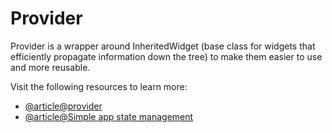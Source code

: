 # Provider

Provider is a wrapper around InheritedWidget (base class for widgets that efficiently propagate information down the tree) to make them easier to use and more reusable.

Visit the following resources to learn more:

- [@article@provider](https://pub.dev/packages/provider)
- [@article@Simple app state management](https://docs.flutter.dev/development/data-and-backend/state-mgmt/simple)
